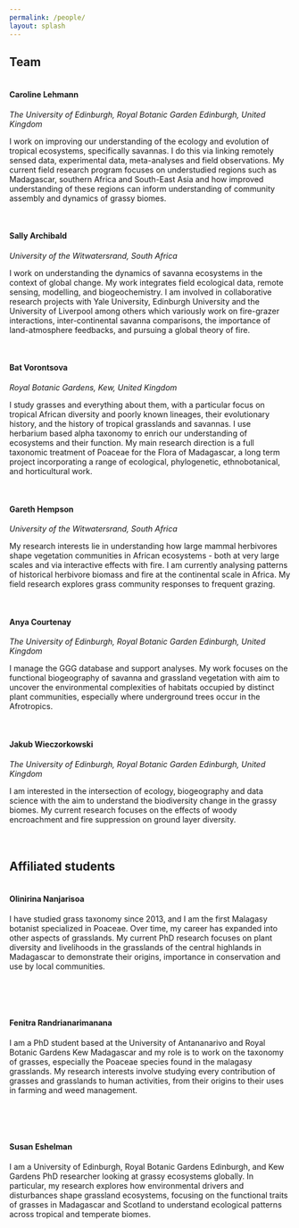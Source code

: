 ```yaml
---
permalink: /people/
layout: splash
---
```


## Team

<figure style="width: 200px" class="align-left">
  <img src="{{ site.url }}{{ site.baseurl }}/images/caroline-lehmann.jpg" alt="">
</figure> 

#### Caroline Lehmann
_The University of Edinburgh, Royal Botanic Garden Edinburgh, United Kingdom_

I work on improving our understanding of the ecology and evolution of tropical ecosystems, specifically savannas. I do this via linking remotely sensed data, experimental data, meta-analyses and field observations. My current field research program focuses on understudied regions such as Madagascar, southern Africa and South-East Asia and how improved understanding of these regions can inform understanding of community assembly and dynamics of grassy biomes.
<br>
<br>
<figure style="width: 200px" class="align-left">
  <img src="{{ site.url }}{{ site.baseurl }}/images/sally-archibald.jpg" alt="">
</figure> 

#### Sally Archibald
_University of the Witwatersrand, South Africa_

I work on understanding the dynamics of savanna ecosystems in the context of global change. My work integrates field ecological data, remote sensing, modelling, and biogeochemistry. I am involved in collaborative research projects with Yale University, Edinburgh University and the University of Liverpool among others which variously work on fire-grazer interactions, inter-continental savanna comparisons, the importance of land-atmosphere feedbacks, and pursuing a global theory of fire.
<br>
<br>
<figure style="width: 200px" class="align-left">
  <img src="{{ site.url }}{{ site.baseurl }}/images/bat_vorontsova.jpg" alt="">
</figure> 

#### Bat Vorontsova
_Royal Botanic Gardens, Kew, United Kingdom_

I study grasses and everything about them, with a particular focus on tropical African diversity and poorly known lineages, their evolutionary history, and the history of tropical grasslands and savannas. I use herbarium based alpha taxonomy to enrich our understanding of ecosystems and their function. My main research direction is a full taxonomic treatment of Poaceae for the Flora of Madagascar, a long term project incorporating a range of ecological, phylogenetic, ethnobotanical, and horticultural work.
<br>
<br>
<figure style="width: 200px" class="align-left">
  <img src="{{ site.url }}{{ site.baseurl }}/images/gareth-hempson.jpg" alt="">
</figure> 

#### Gareth Hempson
_University of the Witwatersrand, South Africa_

My research interests lie in understanding how large mammal herbivores shape vegetation communities in African ecosystems - both at very large scales and via interactive effects with fire. I am currently analysing patterns of historical herbivore biomass and fire at the continental scale in Africa. My field research explores grass community responses to frequent grazing.
<br>
<br>
<figure style="width: 200px" class="align-left">
  <img src="{{ site.url }}{{ site.baseurl }}/images/anya-courtenay.JPG" alt="">
</figure> 

#### Anya Courtenay
_The University of Edinburgh, Royal Botanic Garden Edinburgh, United Kingdom_

I manage the GGG database and support analyses. My work focuses on the functional biogeography of savanna and grassland vegetation with aim to uncover the environmental complexities of habitats occupied by distinct plant communities, especially where underground trees occur in the Afrotropics.
<br>
<br>
<figure style="width: 200px" class="align-left">
  <img src="{{ site.url }}{{ site.baseurl }}/images/jakub-wieczorkowski.jpg" alt="">
</figure> 

#### Jakub Wieczorkowski
_The University of Edinburgh, Royal Botanic Garden Edinburgh, United Kingdom_

I am interested in the intersection of ecology, biogeography and data science with the aim to understand the biodiversity change in the grassy biomes. My current research focuses on the effects of woody encroachment and fire suppression on ground layer diversity. 
<br>
<br>
<br>

## Affiliated students

<figure style="width: 200px" class="align-left">
  <img src="{{ site.url }}{{ site.baseurl }}/images/olinirina-nanjarisoa.jpg" alt="">
</figure> 

#### Olinirina Nanjarisoa
I have studied grass taxonomy since 2013, and I am the first Malagasy botanist specialized in Poaceae. Over time, my career has expanded into other aspects of grasslands. My current PhD research focuses on plant diversity and livelihoods in the grasslands of the central highlands in Madagascar to demonstrate their origins, importance in conservation and use by local communities.
<br>
<br>
<br>
<br>
<figure style="width: 200px" class="align-left">
  <img src="{{ site.url }}{{ site.baseurl }}/images/fenitra-randrianarimanana.jpg" alt="">
</figure> 

#### Fenitra Randrianarimanana
I am a PhD student based at the University of Antananarivo and Royal Botanic Gardens Kew Madagascar and my role is to work on the taxonomy of grasses, especially the Poaceae species found in the malagasy grasslands. My research interests involve studying every contribution of grasses and grasslands to human activities, from their origins to their uses in farming and weed management.
<br>
<br>
<br>
<br>
<figure style="width: 200px" class="align-left">
  <img src="{{ site.url }}{{ site.baseurl }}/images/susan-eshelman.jpg" alt="">
</figure> 

#### Susan Eshelman
I am a University of Edinburgh, Royal Botanic Gardens Edinburgh, and Kew Gardens PhD researcher looking at grassy ecosystems globally. In particular, my research explores how environmental drivers and disturbances shape grassland ecosystems, focusing on the functional traits of grasses in Madagascar and Scotland to understand ecological patterns across tropical and temperate biomes.
<br>
<br>
<br>
